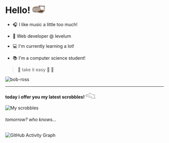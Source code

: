 # Hello! <img src="https://raw.githubusercontent.com/elainemattos/elainemattos/master/cat.gif" width="40px">

- :headphones:  I like music a little too much!

- :briefcase: Web developer @ levelum

- :computer: I'm currently learning a lot!

- :books: I'm a computer science student!

>:thought_balloon: take it easy :zany_face: :call_me_hand:

![bob-ross](https://user-images.githubusercontent.com/10763483/133913116-452f560c-a3b1-42fc-8a03-885bef942eee.gif)

---
#### today i offer you my latest scrobbles! <img src="https://raw.githubusercontent.com/elainemattos/elainemattos/master/bongocat.gif" width="30px">

![My scrobbles](https://lastfm-recently-played.vercel.app/api?user=elainemattoss&count=3&width=495)
###### tomorrow? who knows... 

![GitHub Activity Graph](https://activity-graph.herokuapp.com/graph?username=elainemattos&bg_color=000000&color=ffffff&line=d8d8d8&point=ffffff&area=true&hide_border=true) 
